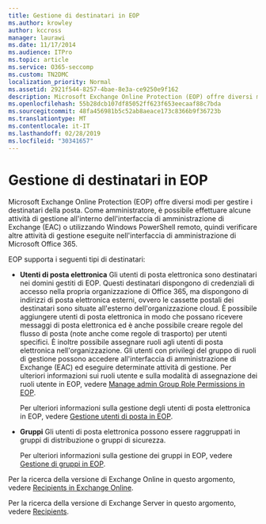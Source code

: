 ```yaml
---
title: Gestione di destinatari in EOP
ms.author: krowley
author: kccross
manager: laurawi
ms.date: 11/17/2014
ms.audience: ITPro
ms.topic: article
ms.service: O365-seccomp
ms.custom: TN2DMC
localization_priority: Normal
ms.assetid: 2921f544-8257-4bae-8e3a-ce9250e9f162
description: Microsoft Exchange Online Protection (EOP) offre diversi modi per gestire i destinatari della posta. Come amministratore, è possibile effettuare alcune attività di gestione all'interno dell'interfaccia di amministrazione di Exchange (EAC) o utilizzando Windows PowerShell remoto, quindi verificare altre attività di gestione eseguite nell'interfaccia di amministrazione di Microsoft Office 365.
ms.openlocfilehash: 55b28dcb107df85052ff623f653eecaaf88c7bda
ms.sourcegitcommit: 48fa456981b5c52ab8aeace173c8366b9f36723b
ms.translationtype: MT
ms.contentlocale: it-IT
ms.lasthandoff: 02/28/2019
ms.locfileid: "30341657"
---
```

# <a name="manage-recipients-in-eop"></a>Gestione di destinatari in EOP

Microsoft Exchange Online Protection (EOP) offre diversi modi per gestire i destinatari della posta. Come amministratore, è possibile effettuare alcune attività di gestione all'interno dell'interfaccia di amministrazione di Exchange (EAC) o utilizzando Windows PowerShell remoto, quindi verificare altre attività di gestione eseguite nell'interfaccia di amministrazione di Microsoft Office 365.
  
EOP supporta i seguenti tipi di destinatari:
  
- **Utenti di posta elettronica** Gli utenti di posta elettronica sono destinatari nei domini gestiti di EOP. Questi destinatari dispongono di credenziali di accesso nella propria organizzazione di Office 365, ma dispongono di indirizzi di posta elettronica esterni, ovvero le cassette postali dei destinatari sono situate all'esterno dell'organizzazione cloud. È possibile aggiungere utenti di posta elettronica in modo che possano ricevere messaggi di posta elettronica ed è anche possibile creare regole del flusso di posta (note anche come regole di trasporto) per utenti specifici. È inoltre possibile assegnare ruoli agli utenti di posta elettronica nell'organizzazione. Gli utenti con privilegi del gruppo di ruoli di gestione possono accedere all'interfaccia di amministrazione di Exchange (EAC) ed eseguire determinate attività di gestione. Per ulteriori informazioni sui ruoli utente e sulla modalità di assegnazione dei ruoli utente in EOP, vedere [Manage admin Group Role Permissions in EOP](manage-admin-role-group-permissions-in-eop.md).
    
    Per ulteriori informazioni sulla gestione degli utenti di posta elettronica in EOP, vedere [Gestione utenti di posta in EOP](manage-mail-users-in-eop.md).
    
- **Gruppi** Gli utenti di posta elettronica possono essere raggruppati in gruppi di distribuzione o gruppi di sicurezza. 
    
    Per ulteriori informazioni sulla gestione dei gruppi in EOP, vedere [Gestione di gruppi in EOP](manage-groups-in-eop.md).
    
Per la ricerca della versione di Exchange Online in questo argomento, vedere [Recipients in Exchange Online](http://technet.microsoft.com/library/50d16941-5cd7-435d-8715-e2b69f8410ab.aspx).
  
Per la ricerca della versione di Exchange Server in questo argomento, vedere [Recipients](http://technet.microsoft.com/library/40300ed4-85a5-463d-bb3a-cf787bd44e9d.aspx).
  

